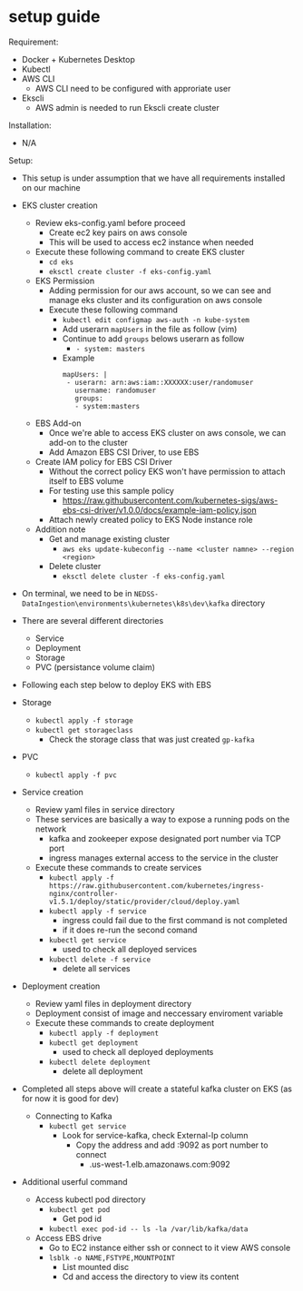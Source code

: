 # setup guide
Requirement:
- Docker + Kubernetes Desktop
- Kubectl
- AWS CLI
    - AWS CLI need to be configured with approriate user
- Ekscli
    - AWS admin is needed to run Ekscli create cluster

Installation:
- N/A

Setup:
- This setup is under assumption that we have all requirements installed on our machine
- EKS cluster creation
    - Review eks-config.yaml before proceed  
        - Create ec2 key pairs on aws console
        - This will be used to access ec2 instance when needed
    - Execute these following command to create EKS cluster
        - ```cd eks```
        - ```eksctl create cluster -f eks-config.yaml```
    - EKS Permission
        - Adding permission for our aws account, so we can see and manage eks cluster and its configuration on aws console
        - Execute these following command
            - ```kubectl edit configmap aws-auth -n kube-system```
            - Add userarn ```mapUsers``` in the file as follow (vim)
            - Continue to add ```groups``` belows userarn as follow
                - ```- system: masters```  
            - Example
                ``` 
                mapUsers: |
                 - userarn: arn:aws:iam::XXXXXX:user/randomuser
                   username: randomuser
                   groups:
                   - system:masters
                ```
    - EBS Add-on
        - Once we're able to access EKS cluster on aws console, we can add-on to the cluster
        - Add Amazon EBS CSI Driver, to use EBS  
    - Create IAM policy for EBS CSI Driver
        - Without the correct policy EKS won't have permission to attach itself to EBS volume
        - For testing use this sample policy
            - https://raw.githubusercontent.com/kubernetes-sigs/aws-ebs-csi-driver/v1.0.0/docs/example-iam-policy.json
        - Attach newly created policy to EKS Node instance role
    - Addition note
        - Get and manage existing cluster
            - ```aws eks update-kubeconfig --name <cluster namne> --region <region> ```
        - Delete cluster
            - ```eksctl delete cluster -f eks-config.yaml```


- On terminal, we need to be in ```NEDSS-DataIngestion\environments\kubernetes\k8s\dev\kafka``` directory
- There are several different directories
    - Service
    - Deployment
    - Storage
    - PVC (persistance volume claim)
- Following each step below to deploy EKS with EBS
- Storage
    - ```kubectl apply -f storage```
    - ```kubectl get storageclass```
        - Check the storage class that was just created ```gp-kafka```
- PVC
    - ```kubectl apply -f pvc```
- Service creation
    - Review yaml files in service directory
    - These services are basically a way to expose a running pods on the network
        - kafka and zookeeper expose designated port number via TCP port
        - ingress manages external access to the service in the cluster
    - Execute these commands to create services
        - ```kubectl apply -f https://raw.githubusercontent.com/kubernetes/ingress-nginx/controller-v1.5.1/deploy/static/provider/cloud/deploy.yaml```
        - ```kubectl apply -f service```
            - ingress could fail due to the first command is not completed
            - if it does re-run the second comand
        - ```kubectl get service```
            - used to check all deployed services 
        - ```kubectl delete -f service```
            - delete all services 
- Deployment creation
    - Review yaml files in  deployment directory
    - Deployment consist of image and neccessary enviroment variable
    - Execute these commands to create deployment
        - ```kubectl apply -f deployment```
        - ```kubectl get deployment```
            - used to check all deployed deployments
        - ```kubectl delete deployment```
            - delete all deployment 
- Completed all steps above will create a stateful kafka cluster on EKS (as for now it is good for dev) 
    - Connecting to Kafka
        - ```kubectl get service``` 
            - Look for service-kafka, check External-Ip column
                - Copy the address and add :9092 as port number to connect
                    - <aws-address>.us-west-1.elb.amazonaws.com:9092
- Additional userful command
    - Access kubectl pod directory 
        - ```kubectl get pod```
            - Get pod id
        - ```kubectl exec pod-id -- ls -la /var/lib/kafka/data```
    - Access EBS drive
		- Go to EC2 instance either ssh or connect to it view AWS console
		- ```lsblk -o NAME,FSTYPE,MOUNTPOINT```
			- List mounted disc
			- Cd and access the directory to view its content
